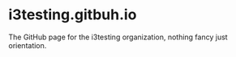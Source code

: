 i3testing.gitbuh.io
===================

The GitHub page for the i3testing organization, nothing fancy just orientation.
